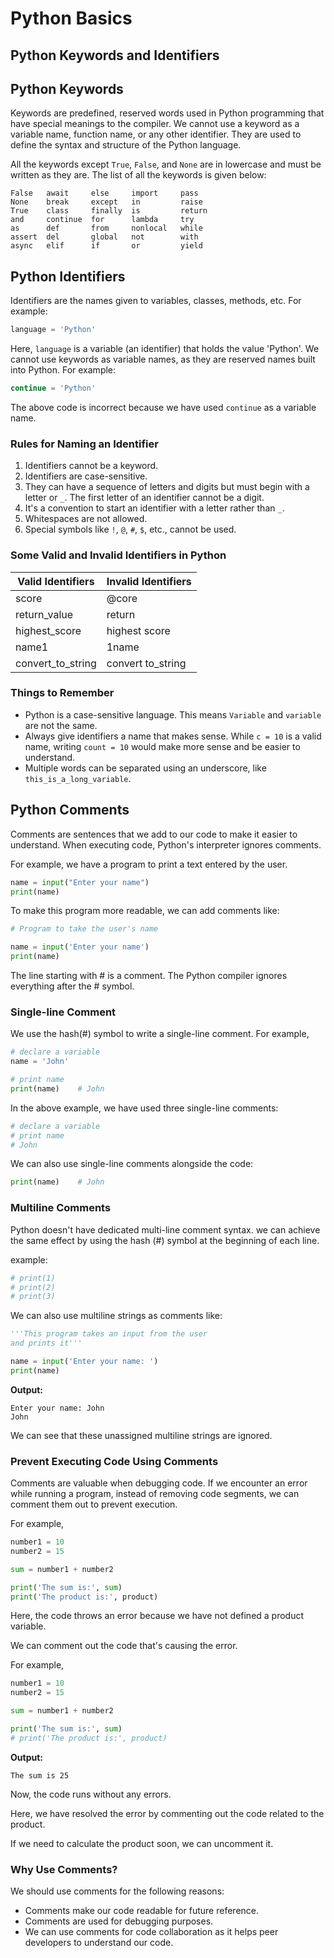 # Python Basics
## Python Keywords and Identifiers

## Python Keywords

Keywords are predefined, reserved words used in Python programming that have special meanings to the compiler. We cannot use a keyword as a variable name, function name, or any other identifier. They are used to define the syntax and structure of the Python language.

All the keywords except `True`, `False`, and `None` are in lowercase and must be written as they are. The list of all the keywords is given below:

```
False   await     else     import     pass
None    break     except   in         raise
True    class     finally  is         return
and     continue  for      lambda     try
as      def       from     nonlocal   while
assert  del       global   not        with
async   elif      if       or         yield
```


## Python Identifiers

Identifiers are the names given to variables, classes, methods, etc. For example:

```python
language = 'Python'
```

Here, `language` is a variable (an identifier) that holds the value 'Python'. We cannot use keywords as variable names, as they are reserved names built into Python. For example:

```python
continue = 'Python'
```

The above code is incorrect because we have used `continue` as a variable name.

### Rules for Naming an Identifier

1. Identifiers cannot be a keyword.
2. Identifiers are case-sensitive.
3. They can have a sequence of letters and digits but must begin with a letter or `_`. The first letter of an identifier cannot be a digit.
4. It's a convention to start an identifier with a letter rather than `_`.
5. Whitespaces are not allowed.
6. Special symbols like `!`, `@`, `#`, `$`, etc., cannot be used.

### Some Valid and Invalid Identifiers in Python

| Valid Identifiers      | Invalid Identifiers |
|------------------------|----------------------|
| score                  | @core                |
| return_value           | return               |
| highest_score         | highest score        |
| name1                  | 1name                |
| convert_to_string      | convert to_string    |

### Things to Remember

- Python is a case-sensitive language. This means `Variable` and `variable` are not the same.
- Always give identifiers a name that makes sense. While `c = 10` is a valid name, writing `count = 10` would make more sense and be easier to understand.
- Multiple words can be separated using an underscore, like `this_is_a_long_variable`.

## Python Comments

Comments are sentences that we add to our code to make it easier to understand. When executing code, Python's interpreter ignores comments.

For example, we have a program to print a text entered by the user.

```python
name = input("Enter your name")
print(name)
```

To make this program more readable, we can add comments like:

```python
# Program to take the user's name

name = input('Enter your name')
print(name)
```

The line starting with # is a comment. The Python compiler ignores everything after the # symbol.

### Single-line Comment

We use the hash(#) symbol to write a single-line comment. For example,

```python
# declare a variable
name = 'John'

# print name
print(name)    # John
```
In the above example, we have used three single-line comments:

```python
# declare a variable
# print name
# John
```

We can also use single-line comments alongside the code:

```python
print(name)    # John
```

### Multiline Comments

Python doesn't have dedicated multi-line comment syntax.
we can achieve the same effect by using the hash (#) symbol at the beginning of each line.

example:

```python
# print(1)
# print(2)
# print(3)
```

We can also use multiline strings as comments like:

```python
'''This program takes an input from the user
and prints it'''

name = input('Enter your name: ')
print(name)
```

**Output:**

```
Enter your name: John
John
```

We can see that these unassigned multiline strings are ignored.

### Prevent Executing Code Using Comments

Comments are valuable when debugging code. If we encounter an error while running a program, instead of removing code segments, we can comment them out to prevent execution.

For example,

```python
number1 = 10
number2 = 15

sum = number1 + number2

print('The sum is:', sum)
print('The product is:', product)
```

Here, the code throws an error because we have not defined a product variable.

We can comment out the code that's causing the error.

For example,

```python
number1 = 10
number2 = 15

sum = number1 + number2

print('The sum is:', sum)
# print('The product is:', product)
```

**Output:**

```
The sum is 25
```

Now, the code runs without any errors.

Here, we have resolved the error by commenting out the code related to the product.

If we need to calculate the product soon, we can uncomment it.

### Why Use Comments?

We should use comments for the following reasons:

- Comments make our code readable for future reference.
- Comments are used for debugging purposes.
- We can use comments for code collaboration as it helps peer developers to understand our code.
```
